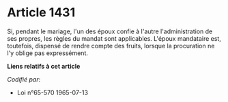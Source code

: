 # Article 1431

Si, pendant le mariage, l'un des époux confie à l'autre l'administration de ses propres, les règles du mandat sont
applicables. L'époux mandataire est, toutefois, dispensé de rendre compte des fruits, lorsque la procuration ne l'y oblige
pas expressément.

**Liens relatifs à cet article**

_Codifié par_:

  - Loi n°65-570 1965-07-13
